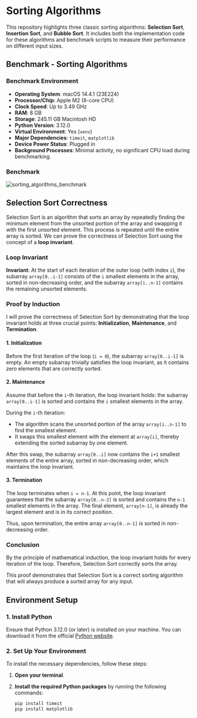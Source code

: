 # Sorting Algorithms

This repository highlights three classic sorting algorithms: **Selection Sort**, **Insertion Sort**, and **Bubble Sort**. It includes both the implementation code for these algorithms and benchmark scripts to measure their performance on different input sizes.

## Benchmark - Sorting Algorithms
### Benchmark Environment

- **Operating System**: macOS 14.4.1 (23E224)
- **Processor/Chip**: Apple M2 (8-core CPU)
- **Clock Speed**: Up to 3.49 GHz
- **RAM**: 8 GB
- **Storage**: 245.11 GB Macintosh HD
- **Python Version**: 3.12.0
- **Virtual Environment**: Yes (`venv`)
- **Major Dependencies**: `timeit`, `matplotlib`
- **Device Power Status**: Plugged in
- **Background Processes**: Minimal activity, no significant CPU load during benchmarking.

### Benchmark
![sorting_algorithms_benchmark](https://github.com/user-attachments/assets/c0c0fd65-df7e-4882-90c8-a36d947611af)
## Selection Sort Correctness

Selection Sort is an algorithm that sorts an array by repeatedly finding the minimum element from the unsorted portion of the array and swapping it with the first unsorted element. This process is repeated until the entire array is sorted. We can prove the correctness of Selection Sort using the concept of a **loop invariant**.

### Loop Invariant

**Invariant**: At the start of each iteration of the outer loop (with index `i`), the subarray `array[0..i-1]` consists of the `i` smallest elements in the array, sorted in non-decreasing order, and the subarray `array[i..n-1]` contains the remaining unsorted elements.

### Proof by Induction

I will prove the correctness of Selection Sort by demonstrating that the loop invariant holds at three crucial points: **Initialization**, **Maintenance**, and **Termination**.

#### 1. Initialization

Before the first iteration of the loop (`i = 0`), the subarray `array[0..i-1]` is empty. An empty subarray trivially satisfies the loop invariant, as it contains zero elements that are correctly sorted.

#### 2. Maintenance

Assume that before the `i`-th iteration, the loop invariant holds: the subarray `array[0..i-1]` is sorted and contains the `i` smallest elements in the array.

During the `i`-th iteration:
- The algorithm scans the unsorted portion of the array `array[i..n-1]` to find the smallest element.
- It swaps this smallest element with the element at `array[i]`, thereby extending the sorted subarray by one element.

After this swap, the subarray `array[0..i]` now contains the `i+1` smallest elements of the entire array, sorted in non-decreasing order, which maintains the loop invariant.

#### 3. Termination

The loop terminates when `i = n-1`. At this point, the loop invariant guarantees that the subarray `array[0..n-2]` is sorted and contains the `n-1` smallest elements in the array. The final element, `array[n-1]`, is already the largest element and is in its correct position.

Thus, upon termination, the entire array `array[0..n-1]` is sorted in non-decreasing order.

### Conclusion

By the principle of mathematical induction, the loop invariant holds for every iteration of the loop. Therefore, Selection Sort correctly sorts the array.

This proof demonstrates that Selection Sort is a correct sorting algorithm that will always produce a sorted array for any input.

## **Environment Setup**

### 1. Install Python
Ensure that Python 3.12.0 (or later) is installed on your machine. You can download it from the official [Python website](https://www.python.org/downloads/).

### 2. Set Up Your Environment
To install the necessary dependencies, follow these steps:

1. **Open your terminal**.

2. **Install the required Python packages** by running the following commands:
   ```sh
   pip install timeit
   pip install matplotlib
